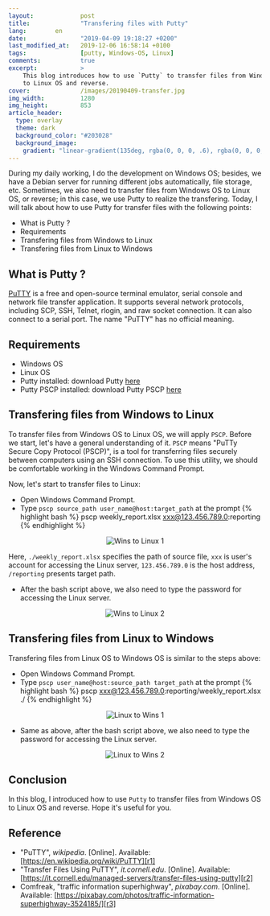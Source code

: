 ```yaml
---
layout:             post
title:              "Transfering files with Putty"
lang:        en
date:               "2019-04-09 19:18:27 +0200"
last_modified_at:   2019-12-06 16:58:14 +0100
tags:               [putty, Windows-OS, Linux]
comments:           true
excerpt:            >
    This blog introduces how to use `Putty` to transfer files from Windows OS
    to Linux OS and reverse.
cover:              /images/20190409-transfer.jpg
img_width:          1280
img_height:         853
article_header:
  type: overlay
  theme: dark
  background_color: "#203028"
  background_image:
    gradient: "linear-gradient(135deg, rgba(0, 0, 0, .6), rgba(0, 0, 0, .4))"
---
```


During my daily working, I do the development on Windows OS; besides, we have a
Debian server for running different jobs automatically, file storage, etc.
Sometimes, we also need to transfer files from Windows OS to Linux OS, or
reverse; in this case, we use Putty to realize the transfering. Today, I will
talk about how to use Putty for transfer files with the following points:
- What is Putty ?
- Requirements
- Transfering files from Windows to Linux
- Transfering files from Linux to Windows 

## What is Putty ?
[PuTTY][r1] is a free and open-source terminal emulator, serial console and
network file transfer application. It supports several network protocols,
including SCP, SSH, Telnet, rlogin, and raw socket connection. It can also
connect to a serial port. The name "PuTTY" has no official meaning.

## Requirements
- Windows OS
- Linux OS
- Putty installed: download Putty [here][putty-download]
- Putty PSCP installed: download Putty PSCP [here][putty-download]

## Transfering files from Windows to Linux
To transfer files from Windows OS to Linux OS, we will apply `PSCP`. Before we
start, let's have a general understanding of it. `PSCP` means "PuTTy Secure
Copy Protocol (PSCP)", is a tool for transferring files securely between
computers using an SSH connection. To use this utility, we should be
comfortable working in the Windows Command Prompt.

Now, let's start to transfer files to Linux:
- Open Windows Command Prompt.
- Type `pscp source_path user_name@host:target_path` at the prompt
{% highlight bash %}
pscp weekly_report.xlsx xxx@123.456.789.0:reporting
{% endhighlight %}

<p align="center">
  <img alt="Wins to Linux 1"
  src="{{ site.baseurl }}/images/20190409-wins-to-linux-1.PNG"/>
</p>

Here, `./weekly_report.xlsx` specifies the path of source file, `xxx` is user's
account for accessing the Linux server, `123.456.789.0` is the host address,
`/reporting` presents target path.
- After the bash script above, we also need to type the password for accessing
the Linux server.

<p align="center">
  <img alt="Wins to Linux 2"
  src="{{ site.baseurl }}/images/20190409-wins-to-linux-2.PNG"/>
</p>

## Transfering files from Linux to Windows 
Transfering files from Linux OS to Windows OS is similar to the steps above:
- Open Windows Command Prompt.
- Type `pscp user_name@host:source_path target_path` at the prompt
{% highlight bash %}
pscp xxx@123.456.789.0:reporting/weekly_report.xlsx ./
{% endhighlight %}

<p align="center">
  <img alt="Linux to Wins 1"
  src="{{ site.baseurl }}/images/20190409-linux-to-wins-1.PNG"/>
</p>

- Same as above, after the bash script above, we also need to type the password
for accessing the Linux server.

<p align="center">
  <img alt="Linux to Wins 2"
  src="{{ site.baseurl }}/images/20190409-linux-to-wins-2.PNG"/>
</p>

## Conclusion
In this blog, I introduced how to use `Putty` to transfer files from Windows OS
to Linux OS and reverse. Hope it's useful for you.

## Reference
- "PuTTY", _wikipedia_. [Online]. Available: [https://en.wikipedia.org/wiki/PuTTY][r1]
- "Transfer Files Using PuTTY", _it.cornell.edu_. [Online]. Available: [https://it.cornell.edu/managed-servers/transfer-files-using-putty][r2]
- Comfreak, "traffic information superhighway", _pixabay.com_. [Online]. Available: [https://pixabay.com/photos/traffic-information-superhighway-3524185/][r3]

[r1]: https://en.wikipedia.org/wiki/PuTTY
[putty-download]: https://www.chiark.greenend.org.uk/~sgtatham/putty/latest.html
[r2]: https://it.cornell.edu/managed-servers/transfer-files-using-putty
[r3]: https://pixabay.com/photos/traffic-information-superhighway-3524185
